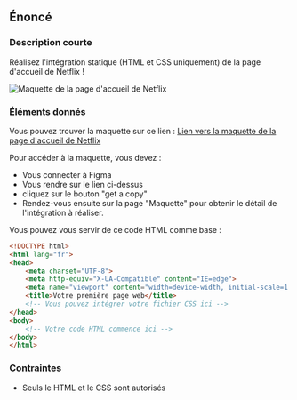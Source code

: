 ## Énoncé

### Description courte

Réalisez l'intégration statique (HTML et CSS uniquement) de la page d'accueil de Netflix ! 

![Maquette de la page d'accueil de Netflix](https://raw.githubusercontent.com/Microleadoff/content/master/lang/fr/projects/images_projets/www.netflix.com.png)

### Éléments donnés

Vous pouvez trouver la maquette sur ce lien : <a href="https://www.figma.com/file/QKRranJIz8w1jpvXOOjVfB" target="_blank" title="Lien vers la maquette de la page d'accueil de Netflix">Lien vers la maquette de la page d'accueil de Netflix</a>

Pour accéder à la maquette, vous devez : 
- Vous connecter à Figma
- Vous rendre sur le lien ci-dessus
- cliquez sur le bouton "get a copy"
- Rendez-vous ensuite sur la page "Maquette" pour obtenir le détail de l'intégration à réaliser.

Vous pouvez vous servir de ce code HTML comme base : 

```html
<!DOCTYPE html>
<html lang="fr">
<head>
    <meta charset="UTF-8">
    <meta http-equiv="X-UA-Compatible" content="IE=edge">
    <meta name="viewport" content="width=device-width, initial-scale=1.0">
    <title>Votre première page web</title>
    <!-- Vous pouvez intégrer votre fichier CSS ici -->
</head>
<body>
    <!-- Votre code HTML commence ici -->
</body>
</html>
```


### Contraintes

- Seuls le HTML et le CSS sont autorisés
